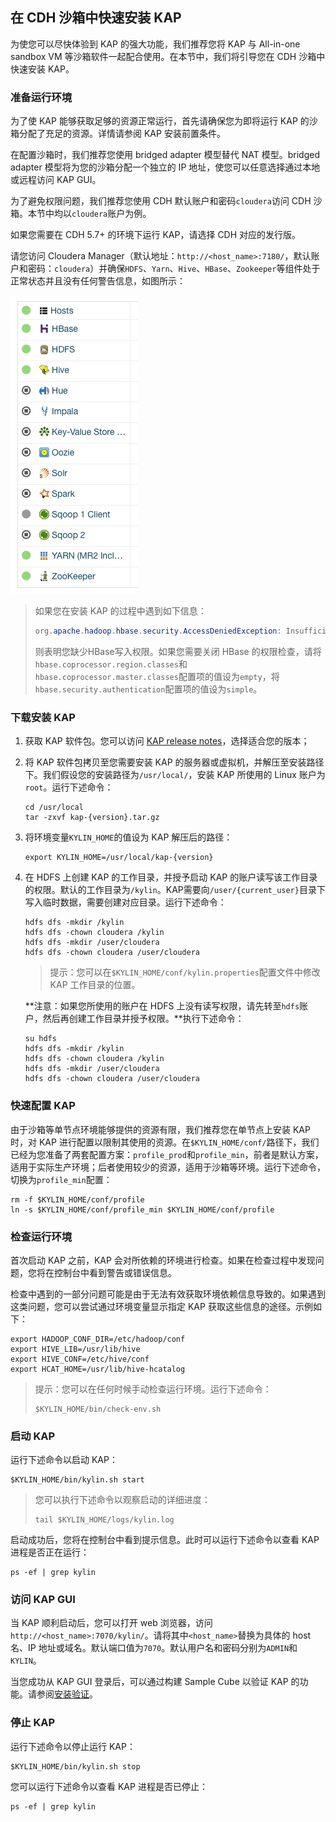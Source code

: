 ## 在 CDH 沙箱中快速安装 KAP

为使您可以尽快体验到 KAP 的强大功能，我们推荐您将 KAP 与 All-in-one sandbox VM 等沙箱软件一起配合使用。在本节中，我们将引导您在 CDH 沙箱中快速安装 KAP。

### 准备运行环境

为了使 KAP 能够获取足够的资源正常运行，首先请确保您为即将运行 KAP 的沙箱分配了充足的资源。详情请参阅 KAP 安装前置条件。

在配置沙箱时，我们推荐您使用 bridged adapter 模型替代 NAT 模型。bridged adapter 模型将为您的沙箱分配一个独立的 IP 地址，使您可以任意选择通过本地或远程访问 KAP GUI。

为了避免权限问题，我们推荐您使用 CDH 默认账户和密码`cloudera`访问 CDH 沙箱。本节中均以`cloudera`账户为例。

如果您需要在 CDH 5.7+ 的环境下运行 KAP，请选择 CDH 对应的发行版。

请您访问 Cloudera Manager（默认地址：`http://<host_name>:7180/`，默认账户和密码：`cloudera`）并确保`HDFS`、`Yarn`、`Hive`、`HBase`、`Zookeeper`等组件处于正常状态并且没有任何警告信息，如图所示：

![](quick_installation_images/quick_installation_for_cdh.jpg)

> 如果您在安装 KAP 的过程中遇到如下信息：
>
> ```java
> org.apache.hadoop.hbase.security.AccessDeniedException: Insufficient permissions for user 'root (auth:SIMPLE)'
> ```
>
> 则表明您缺少HBase写入权限。如果您需要关闭 HBase 的权限检查，请将`hbase.coprocessor.region.classes`和`hbase.coprocessor.master.classes`配置项的值设为`empty`，将`hbase.security.authentication`配置项的值设为`simple`。

### 下载安装 KAP

1. 获取 KAP 软件包。您可以访问 [KAP release notes](../../release/README.md)，选择适合您的版本；

2. 将 KAP 软件包拷贝至您需要安装 KAP 的服务器或虚拟机，并解压至安装路径下。我们假设您的安装路径为`/usr/local/`，安装 KAP 所使用的 Linux 账户为`root`。运行下述命令：

   ```shell
   cd /usr/local
   tar -zxvf kap-{version}.tar.gz
   ```

3. 将环境变量`KYLIN_HOME`的值设为 KAP 解压后的路径：

   ```shell
   export KYLIN_HOME=/usr/local/kap-{version}
   ```

4. 在 HDFS 上创建 KAP 的工作目录，并授予启动 KAP 的账户读写该工作目录的权限。默认的工作目录为`/kylin`。KAP需要向`/user/{current_user}`目录下写入临时数据，需要创建对应目录。运行下述命令：

   ```shell
   hdfs dfs -mkdir /kylin
   hdfs dfs -chown cloudera /kylin
   hdfs dfs -mkdir /user/cloudera
   hdfs dfs -chown cloudera /user/cloudera
   ```

   > 提示：您可以在`$KYLIN_HOME/conf/kylin.properties`配置文件中修改 KAP 工作目录的位置。

   **注意：如果您所使用的账户在 HDFS 上没有读写权限，请先转至`hdfs`账户，然后再创建工作目录并授予权限。**执行下述命令：

   ```shell
   su hdfs
   hdfs dfs -mkdir /kylin
   hdfs dfs -chown cloudera /kylin
   hdfs dfs -mkdir /user/cloudera
   hdfs dfs -chown cloudera /user/cloudera
   ```

### 快速配置 KAP

由于沙箱等单节点环境能够提供的资源有限，我们推荐您在单节点上安装 KAP 时，对 KAP 进行配置以限制其使用的资源。在`$KYLIN_HOME/conf/`路径下，我们已经为您准备了两套配置方案：`profile_prod`和`profile_min`，前者是默认方案，适用于实际生产环境；后者使用较少的资源，适用于沙箱等环境。运行下述命令，切换为`profile_min`配置：

```shell
rm -f $KYLIN_HOME/conf/profile
ln -s $KYLIN_HOME/conf/profile_min $KYLIN_HOME/conf/profile
```

### 检查运行环境

首次启动 KAP 之前，KAP 会对所依赖的环境进行检查。如果在检查过程中发现问题，您将在控制台中看到警告或错误信息。

检查中遇到的一部分问题可能是由于无法有效获取环境依赖信息导致的。如果遇到这类问题，您可以尝试通过环境变量显示指定 KAP 获取这些信息的途径。示例如下：

```shell
export HADOOP_CONF_DIR=/etc/hadoop/conf
export HIVE_LIB=/usr/lib/hive
export HIVE_CONF=/etc/hive/conf
export HCAT_HOME=/usr/lib/hive-hcatalog
```

> 提示：您可以在任何时候手动检查运行环境。运行下述命令：
>
> ```shell
> $KYLIN_HOME/bin/check-env.sh
> ```

### 启动 KAP

运行下述命令以启动 KAP：

```shell
$KYLIN_HOME/bin/kylin.sh start
```

> 您可以执行下述命令以观察启动的详细进度：
>
> ```shell
> tail $KYLIN_HOME/logs/kylin.log
> ```

启动成功后，您将在控制台中看到提示信息。此时可以运行下述命令以查看 KAP 进程是否正在运行：

```shell
ps -ef | grep kylin
```

### 访问 KAP GUI

当 KAP 顺利启动后，您可以打开 web 浏览器，访问`http://<host_name>:7070/kylin/`。请将其中`<host_name>`替换为具体的 host 名、IP 地址或域名。默认端口值为`7070`。默认用户名和密码分别为`ADMIN`和`KYLIN`。

当您成功从 KAP GUI 登录后，可以通过构建 Sample Cube 以验证 KAP 的功能。请参阅[安装验证](install_validate.cn.md)。

### 停止 KAP

运行下述命令以停止运行 KAP：

```shell
$KYLIN_HOME/bin/kylin.sh stop
```

您可以运行下述命令以查看 KAP 进程是否已停止：

```shell
ps -ef | grep kylin
```


